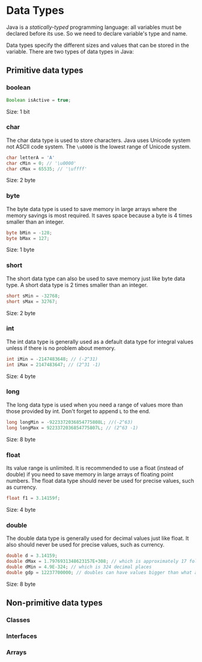 # Data Types

Java is a *statically-typed* programming language: all variables must be declared before its use. So we need to declare variable's type and name.

Data types specify the different sizes and values that can be stored in the variable. There are two types of data types in Java:

## Primitive data types

### boolean

```java
Boolean isActive = true;
```
Size: 1 bit

### char

The char data type is used to store characters.
Java uses Unicode system not ASCII code system. The `\u0000` is the lowest range of Unicode system.

```java
char letterA = 'A'
char cMin = 0; // '\u0000'
char cMax = 65535; // '\uffff'
```
Size: 2 byte

### byte

The byte data type is used to save memory in large arrays where the memory savings is most required. It saves space because a byte is 4 times smaller than an integer.

```java
byte bMin = -128;
byte bMax = 127;
```
Size: 1 byte

### short

The short data type can also be used to save memory just like byte data type. A short data type is 2 times smaller than an integer.

```java
short sMin = -32768;
short sMax = 32767;
```
Size: 2 byte

### int

The int data type is generally used as a default data type for integral values unless if there is no problem about memory.

```java
int iMin = -2147483648; // (-2^31)
int iMax = 2147483647; // (2^31 -1) 
```
Size: 4 byte

### long

The long data type is used when you need a range of values more than those provided by int. Don't forget to append `L` to the end.

```java
long longMin = -9223372036854775808L; //(-2^63)
long longMax = 9223372036854775807L; // (2^63 -1)
```
Size: 8 byte

### float

Its value range is unlimited. It is recommended to use a float (instead of double) if you need to save memory in large arrays of floating point numbers. 
The float data type should never be used for precise values, such as currency.

```java
float f1 = 3.14159f;
```
Size: 4 byte

### double

The double data type is generally used for decimal values just like float. 
It also should never be used for precise values, such as currency.

```java
double d = 3.14159;
double dMax = 1.7976931348623157E+308; // which is approximately 17 followed by 307 zeros
double dMin = 4.9E-324; // which is 324 decimal places
double gdp = 12237700000; // doubles can have values bigger than what an int could hold
```
Size: 8 byte

## Non-primitive data types

### Classes

### Interfaces

### Arrays
